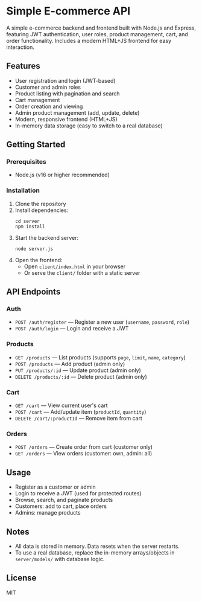 # Simple E-commerce API

A simple e-commerce backend and frontend built with Node.js and Express, featuring JWT authentication, user roles, product management, cart, and order functionality. Includes a modern HTML+JS frontend for easy interaction.

## Features

- User registration and login (JWT-based)
- Customer and admin roles
- Product listing with pagination and search
- Cart management
- Order creation and viewing
- Admin product management (add, update, delete)
- Modern, responsive frontend (HTML+JS)
- In-memory data storage (easy to switch to a real database)

## Getting Started

### Prerequisites

- Node.js (v16 or higher recommended)

### Installation

1. Clone the repository
2. Install dependencies:
   ```
   cd server
   npm install
   ```
3. Start the backend server:
   ```
   node server.js
   ```
4. Open the frontend:
   - Open `client/index.html` in your browser
   - Or serve the `client/` folder with a static server

## API Endpoints

### Auth

- `POST /auth/register` — Register a new user (`username`, `password`, `role`)
- `POST /auth/login` — Login and receive a JWT

### Products

- `GET /products` — List products (supports `page`, `limit`, `name`, `category`)
- `POST /products` — Add product (admin only)
- `PUT /products/:id` — Update product (admin only)
- `DELETE /products/:id` — Delete product (admin only)

### Cart

- `GET /cart` — View current user's cart
- `POST /cart` — Add/update item (`productId`, `quantity`)
- `DELETE /cart/:productId` — Remove item from cart

### Orders

- `POST /orders` — Create order from cart (customer only)
- `GET /orders` — View orders (customer: own, admin: all)

## Usage

- Register as a customer or admin
- Login to receive a JWT (used for protected routes)
- Browse, search, and paginate products
- Customers: add to cart, place orders
- Admins: manage products

## Notes

- All data is stored in memory. Data resets when the server restarts.
- To use a real database, replace the in-memory arrays/objects in `server/models/` with database logic.

## License

MIT
